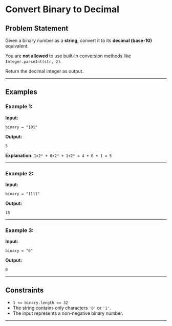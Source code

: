 # Convert Binary to Decimal

## Problem Statement

Given a binary number as a **string**, convert it to its **decimal (base-10)** equivalent.

You are **not allowed** to use built-in conversion methods like `Integer.parseInt(str, 2)`.

Return the decimal integer as output.

---

## Examples

### Example 1:

**Input:**

```
binary = "101"
```

**Output:**

```
5
```

**Explanation:**
`1×2² + 0×2¹ + 1×2⁰ = 4 + 0 + 1 = 5`

---

### Example 2:

**Input:**

```
binary = "1111"
```

**Output:**

```
15
```

---

### Example 3:

**Input:**

```
binary = "0"
```

**Output:**

```
0
```

---

## Constraints

* `1 <= binary.length <= 32`
* The string contains only characters `'0'` or `'1'`.
* The input represents a non-negative binary number.

---
